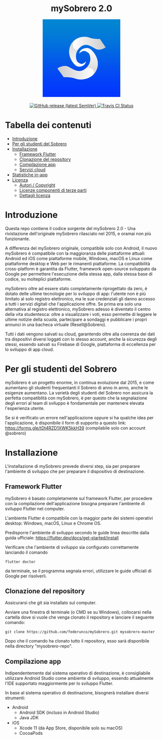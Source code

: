 <h1 align="center">mySobrero 2.0</h1>

<div align="center">
<img widht="256" height="256" src="assets/icon/ic_launcher_ios.png">
</div>

<br />

<div align="center">
    <!-- Latest Release -->
    <a href="https://github.com/federunco/mySobrero/releases">
      <img alt="GitHub release (latest SemVer)"
      src="https://img.shields.io/github/v/release/federunco/mySobrero">
    </a>
    <a href="https://travis-ci.org/federunco/mySobrero">
      <img alt="Travis CI Status"
      src="https://travis-ci.org/federunco/mySobrero.svg?branch=flutter">
    </a>
</div>

# Tabella dei contenuti

- [Introduzione](#introduzione)
- [Per gli studenti del Sobrero](#per-gli-studenti-del-sobrero)
- [Installazione](#installazione)
  - [Framework Flutter](#framework-flutter)
  - [Clonazione del repository](#clonazione-del-repository)
  - [Compilazione app](#compilazione-app)
  - [Servizi cloud](#servizi-cloud)
- [Statistiche in-app](#statistiche)
- [Licenza](##licenza)
  - [Autori / Copyright](#autori-copyright)
  - [Licenze componenti di terze parti](##componenti-terze-parti)
  - [Dettagli licenza](#dettagli-licenza)


# Introduzione

Questa repo contiene il codice sorgente del mySobrero 2.0 - Una rivistazione dell'originale mySobrero rilasciato nel 2015, e oramai non più funzionante.

A differenza del mySobrero originale, compatibile solo con Android, il nuovo mySobrero è compatibile con la maggioranza delle piattaforme attuali: Android ed iOS come piattaforme mobile, Windows, macOS e Linux come piattaforme desktop e Web per le rimanenti piattaforme.
La compatibilità cross-platform è garantita da Flutter, framework open-source sviluppato da Google per permettere l'esecuzione della stessa app, dalla stessa base di codice, su molteplici piattaforme.

mySobrero oltre ad essere stato completamente riprogettato da zero, è dotato delle ultime tecnologie per lo sviluppo di app: l'utente non è più limitato al solo registro elettronico, ma le sue credenziali gli danno accesso a tutti i servizi digitali che l'applicazione offre.
Se prima era solo una alternativa al registro elettronico, mySobrero adesso è diventato il centro della vita studentesca: oltre a visualizzare i voti, esso permette di leggere le ultime notizie della scuola, partecipare a sondaggi e pubblicare i propri annunci in una bacheca virtuale (Resell@Sobrero).

Tutti i dati vengono salvati su cloud, garantendo oltre alla coerenza dei dati tra dispositivi diversi loggati con lo stesso account, anche la sicurezza degli stessi, essendo salvati su Firebase di Google, piattaforma di eccellenza per lo sviluppo di app cloud.

# Per gli studenti del Sobrero
mySobrero è un progetto enorme, in continua evoluzione dal 2015, e come aumentano gli studenti frequentanti il Sobrero di anno in anno, anche le esigenze aumentano. La varietà degli studenti del Sobrero non assicura la perfetta compatiblità con mySobrero, è per questo che la segnalazione degli errori al team di sviluppo è fondamentale per mantenere elevata l'esperienza utente.

Se si è verificato un errore nell'applicazione oppure si ha qualche idea per l'applicazione, è disponibile il form di supporto a questo link: https://forms.gle/tDt4RZD1XWK5kkH39 (compilabile solo con account @sobrero)

# Installazione
L'installazione di mySobrero prevede diversi step, sia per preparare l'ambiente di sviluppo che per preparare il dispositivo di destinazione.

## Framework Flutter
mySobrero è basato completamente sul framework Flutter, per procedere con la compilazione dell'applicazione bisogna preparare l'ambiente di sviluppo Flutter nel computer.

L'ambiente Flutter è compatibile con la maggior parte dei sistemi operativi desktop: Windows, macOS, Linux e Chrome OS.

Predisporre l'ambiente di sviluppo secondo le guide linea descritte dalla guida ufficiale: https://flutter.dev/docs/get-started/install

Verificare che l'ambiente di sviluppo sia configurato correttamente lanciando il comando

    flutter doctor

da terminale, se il programma segnala errori, utilizzare le guide ufficiali di Google per risolverli.

## Clonazione del repository
Assicurarsi che git sia installato sul computer.

Avviare una finestra di terminale (o CMD se su Windows), collocarsi nella cartella dove si vuole che venga clonato il repository e lanciare il seguente comando:

    git clone https://github.com/federunco/mySobrero.git mysobrero-master

Dopo che il comando ha clonato tutto il repository, esso sarà disponibile nella directory "mysobrero-repo".

## Compilazione app
Indipendentemente dal sistema operativo di destinazione, è consigliabile utilizzare Android Studio come ambiente di sviluppo, essendo attualmente l'IDE supportato maggiormente per lo sviluppo Flutter.

In base al sistema operativo di destinazione, bisognerà installare diversi strumenti:

- Android
  - Android SDK (incluso in Android Studio)
  - Java JDK
- iOS
  - Xcode 11 (da App Store, disponibile solo su macOS)
  - CocoaPods

